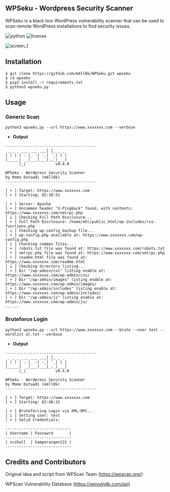 ## WPSeku - Wordpress Security Scanner
WPSeku is a black box WordPress vulnerability scanner that can be used to scan remote WordPress installations to find security issues.

![python](https://img.shields.io/badge/python-3.x-green.svg) ![license](https://img.shields.io/badge/License-GPLv3-brightgreen.svg)

![screen_1](https://raw.githubusercontent.com/m4ll0k/WPSeku/master/screen/main.png)

## Installation
```
$ git clone https://github.com/m4ll0k/WPSeku.git wpseku
$ cd wpseku
$ pip3 install -r requirements.txt
$ python3 wpseku.py
```
## Usage
### Generic Scan

`python3 wpseku.py --url https://www.xxxxxxx.com --verbose`

* __Output__

```
----------------------------------------
 _ _ _ ___ ___ ___| |_ _ _ 
| | | | . |_ -| -_| '_| | |
|_____|  _|___|___|_,_|___|
      |_|             v0.4.0

WPSeku - Wordpress Security Scanner
by Momo Outaadi (m4ll0k)
----------------------------------------

[ + ] Target: https://www.xxxxxxx.com
[ + ] Starting: 02:38:51

[ + ] Server: Apache
[ + ] Uncommon header "X-Pingback" found, with contents: https://www.xxxxxxx.com/xmlrpc.php
[ i ] Checking Full Path Disclosure...
[ + ] Full Path Disclosure: /home/ehc/public_html/wp-includes/rss-functions.php
[ i ] Checking wp-config backup file...
[ + ] wp-config.php available at: https://www.xxxxxxx.com/wp-config.php
[ i ] Checking common files...
[ + ] robots.txt file was found at: https://www.xxxxxxx.com/robots.txt
[ + ] xmlrpc.php file was found at: https://www.xxxxxxx.com/xmlrpc.php
[ + ] readme.html file was found at: https://www.xxxxxxx.com/readme.html
[ i ] Checking directory listing...
[ + ] Dir "/wp-admin/css" listing enable at: https://www.xxxxxxx.com/wp-admin/css/
[ + ] Dir "/wp-admin/images" listing enable at: https://www.xxxxxxx.com/wp-admin/images/
[ + ] Dir "/wp-admin/includes" listing enable at: https://www.xxxxxxx.com/wp-admin/includes/
[ + ] Dir "/wp-admin/js" listing enable at: https://www.xxxxxxx.com/wp-admin/js/
......
```
### Bruteforce Login

`python3 wpseku.py --url https://www.xxxxxxx.com --brute --user test --wordlist wl.txt --verbose`

* __Output__

```
----------------------------------------
 _ _ _ ___ ___ ___| |_ _ _ 
| | | | . |_ -| -_| '_| | |
|_____|  _|___|___|_,_|___|
      |_|             v0.4.0

WPSeku - Wordpress Security Scanner
by Momo Outaadi (m4ll0k)
----------------------------------------

[ + ] Target: https://www.xxxxxxx.com
[ + ] Starting: 02:46:32

[ + ] Bruteforcing Login via XML-RPC...
[ i ] Setting user: test
[ + ] Valid Credentials: 

-----------------------------
| Username | Passowrd       |
-----------------------------
| ncshell  | kamperasqen131 |
-----------------------------

```

## Credits and Contributors
Original idea and script from WPScan Team (https://wpscan.org/)

WPScan Vulnerability Database (https://wpvulndb.com/api)

